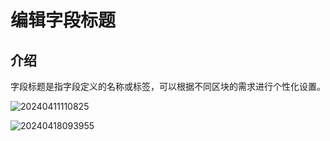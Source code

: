# 编辑字段标题

## 介绍

字段标题是指字段定义的名称或标签，可以根据不同区块的需求进行个性化设置。

![20240411110825](https://static-docs.nocobase.com/20240411110825.png)


![20240418093955](https://static-docs.nocobase.com/20240418093955.png)